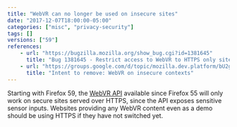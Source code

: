```yaml
---
title: "WebVR can no longer be used on insecure sites"
date: "2017-12-07T18:00:00-05:00"
categories: ["misc", "privacy-security"]
tags: []
versions: ["59"]
references:
    - url: "https://bugzilla.mozilla.org/show_bug.cgi?id=1381645"
      title: "Bug 1381645 - Restrict access to WebVR to HTTPS only sites."
    - url: "https://groups.google.com/d/topic/mozilla.dev.platform/bU2gil1SHkY/discussion"
      title: "Intent to remove: WebVR on insecure contexts"
---
```

Starting with Firefox 59, the [WebVR API](https://developer.mozilla.org/en-US/docs/Web/API/WebVR_API) available since Firefox 55 will only work on secure sites served over HTTPS, since the API exposes sensitive sensor inputs. Websites providing any WebVR content even as a demo should be using HTTPS if they have not switched yet.
